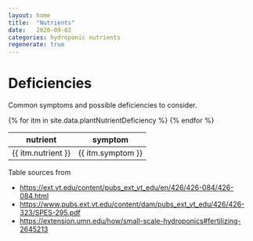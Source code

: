 ```yaml
---
layout: home
title:  "Nutrients"
date:   2020-09-02
categories: hydroponic nutrients 
regenerate: true
---
```

 

# Deficiencies 
Common symptoms and possible deficiencies to consider.
<table id="myTable" class="hoverTable">
  <thead>
    <tr>
      <th>nutrient</th>
      <th>symptom</th>
    </tr>
  </thead>
  <tbody> 
{% for itm in site.data.plantNutrientDeficiency %}
  <tr>
    <td>{{ itm.nutrient }} </td>
    <td>{{ itm.symptom }} </td>
  </tr>
{% endfor %}
</tbody>
</table>

Table sources from
- https://ext.vt.edu/content/pubs_ext_vt_edu/en/426/426-084/426-084.html
- https://www.pubs.ext.vt.edu/content/dam/pubs_ext_vt_edu/426/426-323/SPES-295.pdf
- https://extension.umn.edu/how/small-scale-hydroponics#fertilizing-2645213


